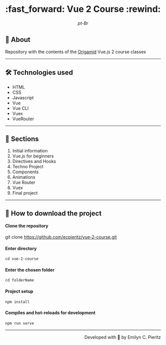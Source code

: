
<h1 align = "center"> :fast_forward: Vue 2 Course :rewind: </h1>
<h6 align = "center"> pt-Br </h6>

## 📖 About
<p>Repository with the contents of the <a href="https://www.origamid.com/" target="_blank">Origamid</a> Vue.js 2 course classes</p>

---

## 🛠 Technologies used
- HTML
- CSS
- Javascript
- Vue
- Vue CLI
- Vuex
- VueRouter

---

## 📓 Sections
1. Initial information
2. Vue.js for beginners
3. Directives and Hooks
4. Techno Project
5. Components
6. Animations
7. Vue Router
8. Vuex
9. Final project

---

## 🚀 How to download the project
#### Clone the repository
git clone https://github.com/ecpieritz/vue-2-course.git

#### Enter directory
`cd vue-2-course`

#### Enter the chosen folder
`cd folderName`

#### Project setup
```
npm install
```

#### Compiles and hot-reloads for development
```
npm run serve
```

---
<p align = "right">Developed with 💙 by Emilyn C. Pieritz</p>
